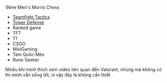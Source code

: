 \Nine Men's Morris
Chess

- [Teamfight Tactics](https://teamfighttactics.leagueoflegends.com)
- [Tower Defense](https://qqgame.qq.com/webappframe/?appid=10094)
- Ranked game
- TFT
- T1
- CSGO
- MixiGaming
- Tam Quốc Mèo
- Rune Seeker

Nhiều khi mình thích xem video liên quan đến Valorant, nhưng mà không có thì mình vẫn sống tốt, vì vậy đây là không cần thiết
